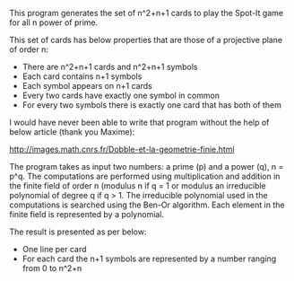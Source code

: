 This program generates the set of n^2+n+1 cards to play the Spot-It game for all n power of prime.

This set of cards has below properties that are those of a projective plane of order n:
- There are n^2+n+1 cards and n^2+n+1 symbols
- Each card contains n+1 symbols
- Each symbol appears on n+1 cards
- Every two cards have exactly one symbol in common
- For every two symbols there is exactly one card that has both of them

I would have never been able to write that program without the help of below article (thank you Maxime):

http://images.math.cnrs.fr/Dobble-et-la-geometrie-finie.html

The program takes as input two numbers: a prime (p) and a power (q), n = p^q.
The computations are performed using multiplication and addition in the finite field of order n (modulus n if q = 1 or modulus an irreducible polynomial of degree q if q > 1.
The irreducible polynomial used in the computations is searched using the Ben-Or algorithm.
Each element in the finite field is represented by a polynomial.

The result is presented as per below:
- One line per card
- For each card the n+1 symbols are represented by a number ranging from 0 to n^2+n
